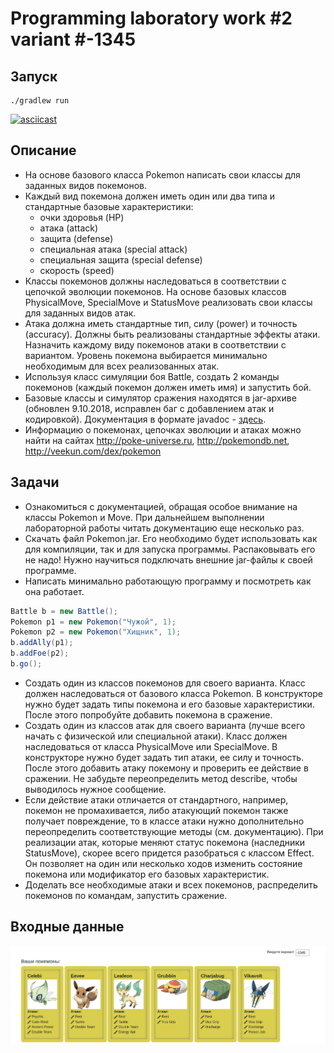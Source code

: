 # Programming laboratory work #2 variant #-1345

## Запуск

```shell
./gradlew run
```

[![asciicast](https://asciinema.org/a/6QEbnZqWr53a0o8wHR09uTC8n.svg)](https://asciinema.org/a/6QEbnZqWr53a0o8wHR09uTC8n)

## Описание

- На основе базового класса Pokemon написать свои классы для заданных видов покемонов.
- Каждый вид покемона должен иметь один или два типа и стандартные базовые характеристики:
  - очки здоровья (HP)
  - атака (attack)
  - защита (defense)
  - специальная атака (special attack)
  - специальная защита (special defense)
  - скорость (speed)
- Классы покемонов должны наследоваться в соответствии с цепочкой эволюции покемонов. На основе базовых классов PhysicalMove, SpecialMove и StatusMove реализовать свои классы для заданных видов атак.
- Атака должна иметь стандартные тип, силу (power) и точность (accuracy). Должны быть реализованы стандартные эффекты атаки. Назначить каждому виду покемонов атаки в соответствии с вариантом. Уровень покемона выбирается минимально необходимым для всех реализованных атак.
- Используя класс симуляции боя Battle, создать 2 команды покемонов (каждый покемон должен иметь имя) и запустить бой.
- Базовые классы и симулятор сражения находятся в jar-архиве (обновлен 9.10.2018, исправлен баг с добавлением атак и кодировкой). 
Документация в формате javadoc - [здесь](https://se.ifmo.ru/~tony/doc/index.html?ru/ifmo/se/pokemon).
- Информацию о покемонах, цепочках эволюции и атаках можно найти на сайтах http://poke-universe.ru, http://pokemondb.net, http://veekun.com/dex/pokemon

## Задачи
* Ознакомиться с документацией, обращая особое внимание на классы Pokemon и Move. При дальнейшем выполнении лабораторной работы читать документацию еще несколько раз.
* Скачать файл Pokemon.jar. Его необходимо будет использовать как для компиляции, так и для запуска программы. Распаковывать его не надо! Нужно научиться подключать внешние jar-файлы к своей программе.
* Написать минимально работающую программу и посмотреть как она работает.
```java
Battle b = new Battle();
Pokemon p1 = new Pokemon("Чужой", 1);
Pokemon p2 = new Pokemon("Хищник", 1);
b.addAlly(p1);
b.addFoe(p2);
b.go();
```
* Создать один из классов покемонов для своего варианта. Класс должен наследоваться от базового класса Pokemon. В конструкторе нужно будет задать типы покемона и его базовые характеристики. После этого попробуйте добавить покемона в сражение.
* Создать один из классов атак для своего варианта (лучше всего начать с физической или специальной атаки). Класс должен наследоваться от класса PhysicalMove или SpecialMove. В конструкторе нужно будет задать тип атаки, ее силу и точность. После этого добавить атаку покемону и проверить ее действие в сражении. Не забудьте переопределить метод describe, чтобы выводилось нужное сообщение.
* Если действие атаки отличается от стандартного, например, покемон не промахивается, либо атакующий покемон также получает повреждение, то в классе атаки нужно дополнительно переопределить соответствующие методы (см. документацию). При реализации атак, которые меняют статус покемона (наследники StatusMove), скорее всего придется разобраться с классом Effect. Он позволяет на один или несколько ходов изменить состояние покемона или модификатор его базовых характеристик.
* Доделать все необходимые атаки и всех покемонов, распределить покемонов по командам, запустить сражение.

## Входные данные
![Pokemons](docs/task.png)
